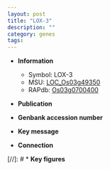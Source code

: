 ```yaml
---
layout: post
title: "LOX-3"
description: ""
category: genes
tags: 
---
```


* **Information**  
    + Symbol: LOX-3  
    + MSU: [LOC_Os03g49350](http://rice.uga.edu/cgi-bin/ORF_infopage.cgi?orf=LOC_Os03g49350)  
    + RAPdb: [Os03g0700400](http://rapdb.dna.affrc.go.jp/viewer/gbrowse_details/irgsp1?name=Os03g0700400)  

* **Publication**  

* **Genbank accession number**  

* **Key message**  

* **Connection**  

[//]: # * **Key figures**  


